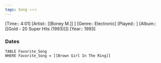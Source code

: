 ```yaml
---
tags: Song ⭐⭐⭐ 
---
```

[Time:: 4:01]
[Artist:: [[Boney M.]] ]
[Genre:: Electronic]
[Played:: ]
[Album:: [[Gold - 20 Super Hits (1993)]]]
[Year:: 1993]
### Dates
````dataview
TABLE Favorite_Song
WHERE Favorite_Song = [[Brown Girl In The Ring]]
````